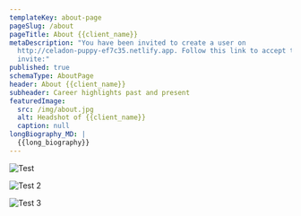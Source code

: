 ```yaml
---
templateKey: about-page
pageSlug: /about
pageTitle: About {{client_name}}
metaDescription: "You have been invited to create a user on
  http://celadon-puppy-ef7c35.netlify.app. Follow this link to accept the
  invite:"
published: true
schemaType: AboutPage
header: About {{client_name}}
subheader: Career highlights past and present
featuredImage:
  src: /img/about.jpg
  alt: Headshot of {{client_name}}
  caption: null
longBiography_MD: |
  {{long_biography}}
---
```

![Test](/img/kevin-chern-headshot.jpeg "Caption")

![Test 2](/img/headshot.jpg "Caption 2")

![Test 3](/img/pexels-alexander-mass-748453803-29588099.jpg "Caption 3")